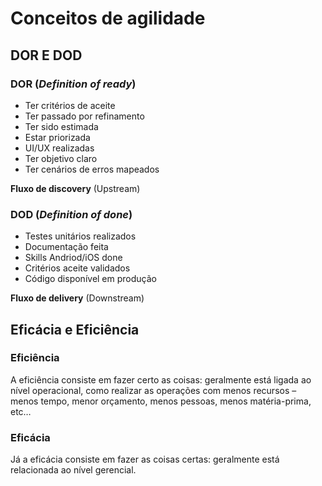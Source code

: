 # Conceitos de agilidade

## DOR E DOD

### **DOR** (*Definition of ready*)
- Ter critérios de aceite
- Ter passado por refinamento
- Ter sido estimada
- Estar priorizada
- UI/UX realizadas
- Ter objetivo claro
- Ter cenários de erros mapeados

**Fluxo de discovery** (Upstream)

### **DOD** (*Definition of done*)
- Testes unitários realizados
- Documentação feita
- Skills Andriod/iOS done
- Critérios aceite validados
- Código disponível em produção

**Fluxo de delivery** (Downstream)

## Eficácia e Eficiência 

### **Eficiência**
A eficiência consiste em fazer certo as coisas: geralmente está ligada ao nível operacional, como realizar as operações com menos recursos – menos tempo, menor orçamento, menos pessoas, menos matéria-prima, etc…

### **Eficácia**
Já a eficácia consiste em fazer as coisas certas: geralmente está relacionada ao nível gerencial.
